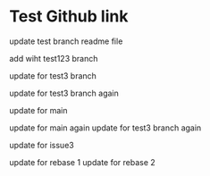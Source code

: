 # Test Github link

update test branch readme file

add wiht test123 branch

update for test3 branch

update for test3 branch again

update for main

update for main again
update for test3 branch again

update for issue3

update for rebase 1
update for rebase 2